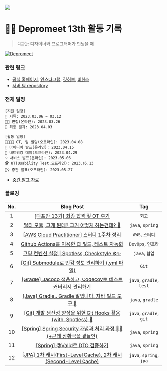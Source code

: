 ![](./img/depromeet-13th.png)

# 🧗‍♀️ Depromeet 13th 활동 기록
> `디프만`: 디자이너와 프로그래머가 만났을 때

[![Depromeet](https://img.shields.io/badge/depromeet-deprommet-blue)](https://depromeet.com)

### 관련 링크

- [공식 홈페이지](https://www.depromeet.com/), [인스타그램](https://www.instagram.com/depromeet/), [깃허브](https://github.com/depromeet), [비핸스](https://www.behance.net/Depromeet)
- [서버 팀 repository](https://github.com/depromeet/13th-1team-backend)

### 전체 일정

```
[지원 일정]
📝 서류: 2023.03.06 ~ 03.12
👩‍💼 면접(온라인): 2023.03.26
🎉 최종 결과: 2023.04.03

[활동 일정]
👨‍👩‍👦‍👦 OT, 팀 빌딩(오프라인): 2023.04.08
🎤 아이디어 발표(온라인): 2023.04.15
🤝 네트워킹 데이(오프라인): 2023.04.29
💡 서비스 발표(온라인): 2023.05.06
🕵️ UT(Usability Test,오프라인): 2023.05.13
🤼‍♀️ 중간 발표(오프라인): 2023.05.27
```
- [중간 발표 자료](https://github.com/depromeet/jalingobi-server/wiki/%5B8%EC%A3%BC%EC%B0%A8%5D-%EC%A4%91%EA%B0%84%EB%B0%9C%ED%91%9C-%EC%9E%90%EB%A3%8C)

### 블로깅

| No. | Blog Post | Tag  |
|:-----:|:----------:|:------:|
| 1 | [[디프만 13기] 최종 합격 및 OT 후기](https://hello-judy-world.tistory.com/203) | `회고` |
| 2 | [멀티 모듈, 그게 뭔데? 그거 어떻게 하는건데? 🧐](https://hello-judy-world.tistory.com/204) | `java`, `spring` |
| 3 | [[AWS Cloud Practitioner] 스터디 1주차 정리](https://hello-judy-world.tistory.com/206) | `AWS`, `스터디` |
| 4 | [Github Actions를 이용한 CI 빌드, 테스트 자동화](https://hello-judy-world.tistory.com/210) | `DevOps`, `인프라` |
| 5 | [코딩 컨벤션 설정 \| Spotless, Checkstyle ⚙️✨](https://hello-judy-world.tistory.com/211) | `java`, `협업` |
| 6 | [[Git] Submodule로 민감 정보 관리하기 (.yml 파일)](https://hello-judy-world.tistory.com/212)  | `Git` |
| 7 | [[Gradle] Jacoco 적용하고, Codecov로 테스트 커버리지 관리하기](https://hello-judy-world.tistory.com/213) | `java`, `gradle`, `test` |
| 8 | [[Java] Gradle.. Gradle 말입니다. 자바 빌드 도구 🐘](https://hello-judy-world.tistory.com/214) | `java`, `gradle` |
| 9 | [[Git] 개발 생산성 향상을 위한 Git Hooks 활용 (with. Spotless) 🎣](https://hello-judy-world.tistory.com/215) | `java`, `gradle`, `git` |
| 10 | [[Spring] Spring Security 개념과 처리 과정 👮‍♀️ (+근데 상황극을 곁들인)](https://hello-judy-world.tistory.com/216) |  `java`, `spring` |
| 11 | [[Spring] @Valid로 DTO 검증하기](https://hello-judy-world.tistory.com/217) | `java`, `spring` |
| 12 | [[JPA] 1차 캐시(First-Level Cache), 2차 캐시(Second-Level Cache)](https://hello-judy-world.tistory.com/218) | `java`, `spring`, `jpa` |
